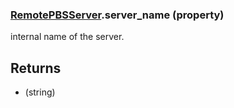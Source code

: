 ### [RemotePBSServer](RemotePBSServer.md).server_name (property)




internal name of the server.

Returns
----------
* (string)

